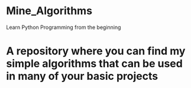 # Mine_Algorithms
Learn Python Programming from the beginning

<h1> A repository where you can find my simple algorithms that can be used in many of your basic projects </h1>
